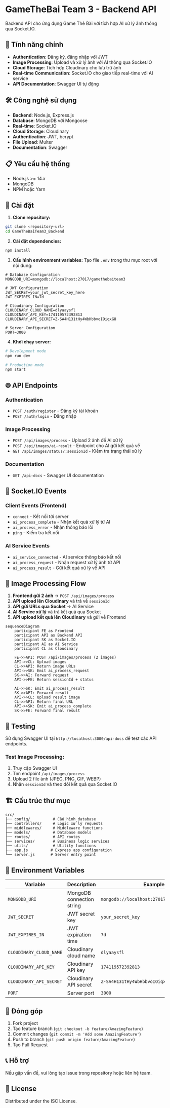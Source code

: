 # GameTheBai Team 3 - Backend API

Backend API cho ứng dụng Game Thẻ Bài với tích hợp AI xử lý ảnh thông qua Socket.IO.

## 🚀 Tính năng chính

- **Authentication**: Đăng ký, đăng nhập với JWT
- **Image Processing**: Upload và xử lý ảnh với AI thông qua Socket.IO
- **Cloud Storage**: Tích hợp Cloudinary cho lưu trữ ảnh
- **Real-time Communication**: Socket.IO cho giao tiếp real-time với AI service
- **API Documentation**: Swagger UI tự động

## 🛠️ Công nghệ sử dụng

- **Backend**: Node.js, Express.js
- **Database**: MongoDB với Mongoose
- **Real-time**: Socket.IO
- **Cloud Storage**: Cloudinary
- **Authentication**: JWT, bcrypt
- **File Upload**: Multer
- **Documentation**: Swagger

## 📋 Yêu cầu hệ thống

- Node.js >= 14.x
- MongoDB
- NPM hoặc Yarn

## 🔧 Cài đặt

1. **Clone repository:**
```bash
git clone <repository-url>
cd GameTheBaiTeam3_Backend
```

2. **Cài đặt dependencies:**
```bash
npm install
```

3. **Cấu hình environment variables:**
Tạo file `.env` trong thư mục root với nội dung:
```env
# Database Configuration
MONGODB_URI=mongodb://localhost:27017/gamethebaiteam3

# JWT Configuration
JWT_SECRET=your_jwt_secret_key_here
JWT_EXPIRES_IN=7d

# Cloudinary Configuration
CLOUDINARY_CLOUD_NAME=dlyaaysfl
CLOUDINARY_API_KEY=174119572392813
CLOUDINARY_API_SECRET=Z-SA4H131tHy4WbHbbvoIOiqxG8

# Server Configuration
PORT=3000
```

4. **Khởi chạy server:**
```bash
# Development mode
npm run dev

# Production mode
npm start
```

## 🌐 API Endpoints

### Authentication
- `POST /auth/register` - Đăng ký tài khoản
- `POST /auth/login` - Đăng nhập

### Image Processing
- `POST /api/images/process` - Upload 2 ảnh để AI xử lý
- `POST /api/images/ai-result` - Endpoint cho AI gửi kết quả về
- `GET /api/images/status/:sessionId` - Kiểm tra trạng thái xử lý

### Documentation
- `GET /api-docs` - Swagger UI documentation

## 🔌 Socket.IO Events

### Client Events (Frontend)
- `connect` - Kết nối tới server
- `ai_process_complete` - Nhận kết quả xử lý từ AI
- `ai_process_error` - Nhận thông báo lỗi
- `ping` - Kiểm tra kết nối

### AI Service Events
- `ai_service_connected` - AI service thông báo kết nối
- `ai_process_request` - Nhận request xử lý ảnh từ API
- `ai_process_result` - Gửi kết quả xử lý về API

## 📸 Image Processing Flow

1. **Frontend gửi 2 ảnh** → `POST /api/images/process`
2. **API upload lên Cloudinary** và trả về `sessionId`
3. **API gửi URLs qua Socket** → AI Service
4. **AI Service xử lý** và trả kết quả qua Socket
5. **API upload kết quả lên Cloudinary** và gửi về Frontend

```mermaid
sequenceDiagram
    participant FE as Frontend
    participant API as Backend API
    participant SK as Socket.IO
    participant AI as AI Service
    participant CL as Cloudinary

    FE->>API: POST /api/images/process (2 images)
    API->>CL: Upload images
    CL->>API: Return image URLs
    API->>SK: Emit ai_process_request
    SK->>AI: Forward request
    API->>FE: Return sessionId + status
    
    AI->>SK: Emit ai_process_result
    SK->>API: Forward result
    API->>CL: Upload result image
    CL->>API: Return final URL
    API->>SK: Emit ai_process_complete
    SK->>FE: Forward final result
```

## 🧪 Testing

Sử dụng Swagger UI tại `http://localhost:3000/api-docs` để test các API endpoints.

### Test Image Processing:
1. Truy cập Swagger UI
2. Tìm endpoint `/api/images/process`
3. Upload 2 file ảnh (JPEG, PNG, GIF, WEBP)
4. Nhận `sessionId` và theo dõi kết quả qua Socket.IO

## 🏗️ Cấu trúc thư mục

```
src/
├── config/          # Cấu hình database
├── controllers/     # Logic xử lý requests
├── middlewares/     # Middleware functions
├── models/          # Database models
├── routes/          # API routes
├── services/        # Business logic services
├── utils/           # Utility functions
├── app.js          # Express app configuration
└── server.js       # Server entry point
```

## 🔐 Environment Variables

| Variable | Description | Example |
|----------|-------------|---------|
| `MONGODB_URI` | MongoDB connection string | `mongodb://localhost:27017/gamethebaiteam3` |
| `JWT_SECRET` | JWT secret key | `your_secret_key` |
| `JWT_EXPIRES_IN` | JWT expiration time | `7d` |
| `CLOUDINARY_CLOUD_NAME` | Cloudinary cloud name | `dlyaaysfl` |
| `CLOUDINARY_API_KEY` | Cloudinary API key | `174119572392813` |
| `CLOUDINARY_API_SECRET` | Cloudinary API secret | `Z-SA4H131tHy4WbHbbvoIOiqxG8` |
| `PORT` | Server port | `3000` |

## 🤝 Đóng góp

1. Fork project
2. Tạo feature branch (`git checkout -b feature/AmazingFeature`)
3. Commit changes (`git commit -m 'Add some AmazingFeature'`)
4. Push to branch (`git push origin feature/AmazingFeature`)
5. Tạo Pull Request

## 📞 Hỗ trợ

Nếu gặp vấn đề, vui lòng tạo issue trong repository hoặc liên hệ team.

## 📄 License

Distributed under the ISC License.
